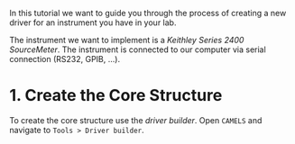 In this tutorial we want to guide you through the process of creating a new driver for an instrument you have in your lab.

The instrument we want to implement is a _Keithley Series 2400 SourceMeter_.
The instrument is connected to our computer via serial connection (RS232, GPIB, ...).

# 1. Create the Core Structure
To create the core structure use the _driver builder_. Open `CAMELS` and navigate to `Tools > Driver builder`.



